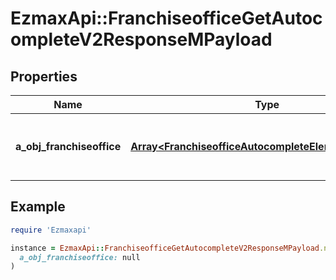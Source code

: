 # EzmaxApi::FranchiseofficeGetAutocompleteV2ResponseMPayload

## Properties

| Name | Type | Description | Notes |
| ---- | ---- | ----------- | ----- |
| **a_obj_franchiseoffice** | [**Array&lt;FranchiseofficeAutocompleteElementResponse&gt;**](FranchiseofficeAutocompleteElementResponse.md) | An array of Franchiseoffice autocomplete element response. |  |

## Example

```ruby
require 'Ezmaxapi'

instance = EzmaxApi::FranchiseofficeGetAutocompleteV2ResponseMPayload.new(
  a_obj_franchiseoffice: null
)
```

